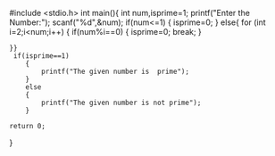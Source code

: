 #include <stdio.h>
int main(){
    int num,isprime=1; 
    printf("Enter the Number:");
    scanf("%d",&num); 
    if(num<=1)
    {
        isprime=0;
    }
    else{
    for (int i=2;i<num;i++)
    {
       if(num%i==0)
       {
           isprime=0;
           break;
       }
       
    }}
     if(isprime==1)
        {
            printf("The given number is  prime");
        }
        else
        {
            printf("The given number is not prime"); 
        }
    
    return 0;
}